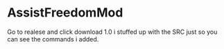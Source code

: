 # AssistFreedomMod
Go to realese and click download 1.0 i stuffed up with the SRC just so you can see the commands i added.
